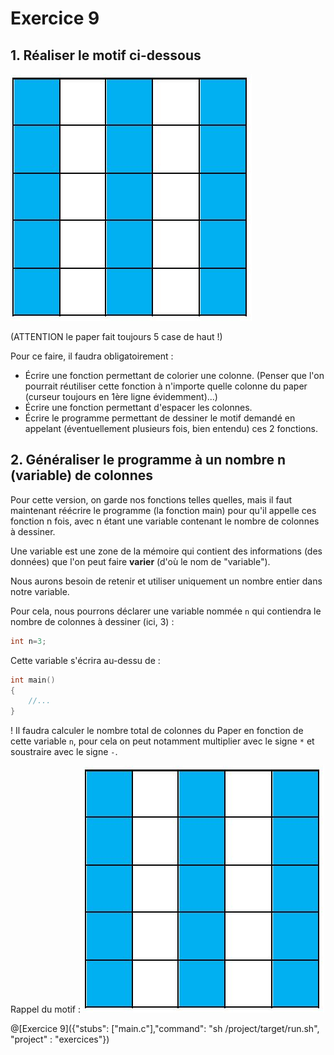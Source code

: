 # Exercice 9

## 1. Réaliser le motif ci-dessous

![motif](img/ex8.JPG)

(ATTENTION le paper fait toujours 5 case de haut !)

Pour ce faire, il faudra obligatoirement :
+ Écrire une fonction permettant de colorier une colonne. (Penser que l'on pourrait réutiliser cette fonction à n'importe quelle colonne du paper (curseur toujours en 1ère ligne évidemment)...)
+ Écrire une fonction permettant d'espacer les colonnes.
+ Écrire le programme permettant de dessiner le motif demandé en appelant (éventuellement plusieurs fois, bien entendu) ces 2 fonctions.

## 2. Généraliser le programme à un nombre n (variable) de colonnes

Pour cette version, on garde nos fonctions telles quelles, mais il faut maintenant réécrire le programme (la fonction main) pour qu'il appelle ces fonction n fois, avec n étant une variable contenant le nombre de colonnes à dessiner.

Une variable est une zone de la mémoire qui contient des informations (des données) que l'on peut faire **varier** (d'où le nom de "variable").

Nous aurons besoin de retenir et utiliser uniquement un nombre entier dans notre variable.

Pour cela, nous pourrons déclarer une variable nommée `n` qui contiendra le nombre de colonnes à dessiner (ici, 3) :
```C
int n=3;
```

Cette variable s'écrira au-dessu de :
```C
int main()
{
    //...
}
```

! Il faudra calculer le nombre total de colonnes du Paper en fonction de cette variable `n`, pour cela on peut notamment multiplier avec le signe `*` et soustraire avec le signe `-`.

Rappel du motif :
![motif](img/ex8.JPG)

@[Exercice 9]({"stubs": ["main.c"],"command": "sh /project/target/run.sh", "project" : "exercices"})
